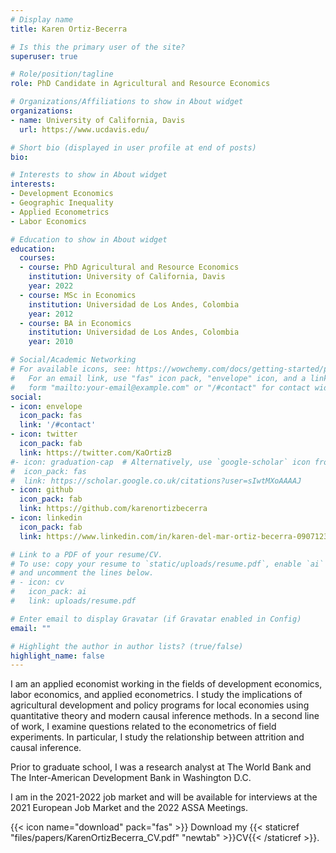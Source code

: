 ```yaml
---
# Display name
title: Karen Ortiz-Becerra

# Is this the primary user of the site?
superuser: true

# Role/position/tagline
role: PhD Candidate in Agricultural and Resource Economics

# Organizations/Affiliations to show in About widget
organizations:
- name: University of California, Davis
  url: https://www.ucdavis.edu/

# Short bio (displayed in user profile at end of posts)
bio: 

# Interests to show in About widget
interests:
- Development Economics
- Geographic Inequality
- Applied Econometrics
- Labor Economics

# Education to show in About widget
education:
  courses:
  - course: PhD Agricultural and Resource Economics 
    institution: University of California, Davis
    year: 2022
  - course: MSc in Economics
    institution: Universidad de Los Andes, Colombia
    year: 2012
  - course: BA in Economics
    institution: Universidad de Los Andes, Colombia
    year: 2010

# Social/Academic Networking
# For available icons, see: https://wowchemy.com/docs/getting-started/page-builder/#icons
#   For an email link, use "fas" icon pack, "envelope" icon, and a link in the
#   form "mailto:your-email@example.com" or "/#contact" for contact widget.
social:
- icon: envelope
  icon_pack: fas
  link: '/#contact'
- icon: twitter
  icon_pack: fab
  link: https://twitter.com/KaOrtizB
#- icon: graduation-cap  # Alternatively, use `google-scholar` icon from `ai` icon pack
#  icon_pack: fas
#  link: https://scholar.google.co.uk/citations?user=sIwtMXoAAAAJ
- icon: github
  icon_pack: fab
  link: https://github.com/karenortizbecerra
- icon: linkedin
  icon_pack: fab
  link: https://www.linkedin.com/in/karen-del-mar-ortiz-becerra-09071239/

# Link to a PDF of your resume/CV.
# To use: copy your resume to `static/uploads/resume.pdf`, enable `ai` icons in `params.toml`, 
# and uncomment the lines below.
# - icon: cv
#   icon_pack: ai
#   link: uploads/resume.pdf

# Enter email to display Gravatar (if Gravatar enabled in Config)
email: ""

# Highlight the author in author lists? (true/false)
highlight_name: false
---
```


I am an applied economist working in the fields of development economics, labor economics, and applied econometrics. I study the implications of agricultural development and policy programs for local economies using quantitative theory and modern causal inference methods. In a second line of work, I examine questions related to the econometrics of field experiments. In particular, I study the relationship between attrition and causal inference.

Prior to graduate school, I was a research analyst at The World Bank and The Inter-American Development Bank in Washington D.C.

I am in the 2021-2022 job market and will be available for interviews at the 2021 European Job Market and the 2022 ASSA Meetings.


{{< icon name="download" pack="fas" >}} Download my {{< staticref "files/papers/KarenOrtizBecerra_CV.pdf" "newtab" >}}CV{{< /staticref >}}.